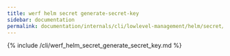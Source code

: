 ```yaml
---
title: werf helm secret generate-secret-key
sidebar: documentation
permalink: documentation/internals/cli/lowlevel-management/helm/secret/generate_secret_key.html
---
```


{% include /cli/werf_helm_secret_generate_secret_key.md %}
